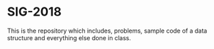 # SIG-2018
This is the repository which includes, problems, sample code of a data structure and everything else done in class.
